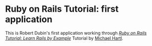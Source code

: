 # Ruby on Rails Tutorial: first application

This is Robert Dubin's first application working through
[*Ruby on Rails Tutorial: Learn Rails by Example*](http://railstutorial.org/)
Tutorial by [Michael Hartl](http://michaelhartl.com/).